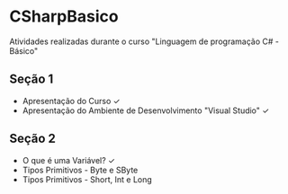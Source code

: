# CSharpBasico
Atividades realizadas durante o curso "Linguagem de programação C# - Básico"

## Seção 1

- Apresentação do Curso ✓
- Apresentação do Ambiente de Desenvolvimento "Visual Studio" ✓

## Seção 2

- O que é uma Variável? ✓
- Tipos Primitivos - Byte e SByte
- Tipos Primitivos - Short, Int e Long
